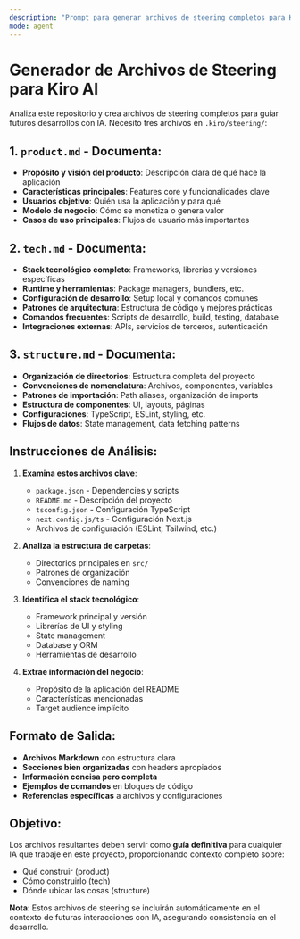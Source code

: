 ```yaml
---
description: "Prompt para generar archivos de steering completos para Kiro AI"
mode: agent
---
```


# Generador de Archivos de Steering para Kiro AI

Analiza este repositorio y crea archivos de steering completos para guiar futuros desarrollos con IA. Necesito tres archivos en `.kiro/steering/`:

## 1. `product.md` - Documenta:
- **Propósito y visión del producto**: Descripción clara de qué hace la aplicación
- **Características principales**: Features core y funcionalidades clave
- **Usuarios objetivo**: Quién usa la aplicación y para qué
- **Modelo de negocio**: Cómo se monetiza o genera valor
- **Casos de uso principales**: Flujos de usuario más importantes

## 2. `tech.md` - Documenta:
- **Stack tecnológico completo**: Frameworks, librerías y versiones específicas
- **Runtime y herramientas**: Package managers, bundlers, etc.
- **Configuración de desarrollo**: Setup local y comandos comunes
- **Patrones de arquitectura**: Estructura de código y mejores prácticas
- **Comandos frecuentes**: Scripts de desarrollo, build, testing, database
- **Integraciones externas**: APIs, servicios de terceros, autenticación

## 3. `structure.md` - Documenta:
- **Organización de directorios**: Estructura completa del proyecto
- **Convenciones de nomenclatura**: Archivos, componentes, variables
- **Patrones de importación**: Path aliases, organización de imports
- **Estructura de componentes**: UI, layouts, páginas
- **Configuraciones**: TypeScript, ESLint, styling, etc.
- **Flujos de datos**: State management, data fetching patterns

## Instrucciones de Análisis:

1. **Examina estos archivos clave**:
   - `package.json` - Dependencies y scripts
   - `README.md` - Descripción del proyecto
   - `tsconfig.json` - Configuración TypeScript
   - `next.config.js/ts` - Configuración Next.js
   - Archivos de configuración (ESLint, Tailwind, etc.)

2. **Analiza la estructura de carpetas**:
   - Directorios principales en `src/`
   - Patrones de organización
   - Convenciones de naming

3. **Identifica el stack tecnológico**:
   - Framework principal y versión
   - Librerías de UI y styling
   - State management
   - Database y ORM
   - Herramientas de desarrollo

4. **Extrae información del negocio**:
   - Propósito de la aplicación del README
   - Características mencionadas
   - Target audience implícito

## Formato de Salida:

- **Archivos Markdown** con estructura clara
- **Secciones bien organizadas** con headers apropiados
- **Información concisa pero completa**
- **Ejemplos de comandos** en bloques de código
- **Referencias específicas** a archivos y configuraciones

## Objetivo:

Los archivos resultantes deben servir como **guía definitiva** para cualquier IA que trabaje en este proyecto, proporcionando contexto completo sobre:
- Qué construir (product)
- Cómo construirlo (tech)  
- Dónde ubicar las cosas (structure)

**Nota**: Estos archivos de steering se incluirán automáticamente en el contexto de futuras interacciones con IA, asegurando consistencia en el desarrollo.